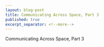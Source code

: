 ```yaml
---
layout: blog-post
title: Communicating Across Space, Part 3
published: true
excerpt_separator: <!--more-->
---
```


Communicating Across Space, Part 3
